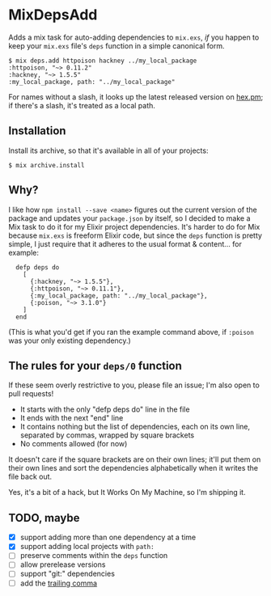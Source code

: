 # MixDepsAdd

Adds a mix task for auto-adding dependencies to `mix.exs`, *if* you happen to
keep your `mix.exs` file's `deps` function in a simple canonical form.

```
$ mix deps.add httpoison hackney ../my_local_package
:httpoison, "~> 0.11.2"
:hackney, "~> 1.5.5"
:my_local_package, path: "../my_local_package"
```

For names without a slash, it looks up the latest released version on
[hex.pm](https://hex.pm); if there's a slash, it's treated as a local path.

## Installation
Install its archive, so that it's available in all of your projects:

```
$ mix archive.install
```

## Why?
I like how `npm install --save <name>` figures out the current version of
the package and updates your `package.json` by itself, so I decided to make a
Mix task to do it for my Elixir project dependencies. It's harder to do for
Mix because `mix.exs` is freeform Elixir code, but since the `deps` function
is pretty simple, I just require that it adheres to the usual format &
content... for example:

```
  defp deps do
    [
      {:hackney, "~> 1.5.5"},
      {:httpoison, "~> 0.11.1"},
      {:my_local_package, path: "../my_local_package"},
      {:poison, "~> 3.1.0"}
    ]
  end
```

(This is what you'd get if you ran the example command above, if `:poison`
was your only existing dependency.)

## <a name="rules"></a>The rules for your `deps/0` function
If these seem overly restrictive to you, please file an issue; I'm also open
to pull requests!

- It starts with the only "defp deps do" line in the file
- It ends with the next "end" line
- It contains nothing but the list of dependencies,
  each on its own line, separated by commas, wrapped by square brackets
- No comments allowed (for now)

It doesn't care if the square brackets are on their own lines; it'll put them
on their own lines and sort the dependencies alphabetically when it writes the
file back out.

Yes, it's a bit of a hack, but It Works On My Machine, so I'm shipping it.

## TODO, maybe

- [x] support adding more than one dependency at a time
- [x] support adding local projects with `path:`
- [ ] preserve comments within the `deps` function
- [ ] allow prerelease versions
- [ ] support "git:" dependencies
- [ ] add the [trailing comma](https://github.com/lexmag/elixir-style-guide#trailing-comma)
